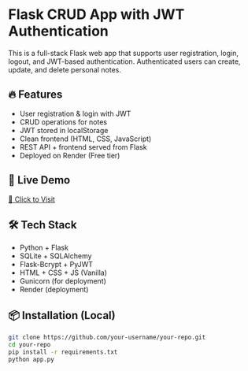 # Flask CRUD App with JWT Authentication

This is a full-stack Flask web app that supports user registration, login, logout, and JWT-based authentication. Authenticated users can create, update, and delete personal notes.

## 🔥 Features

- User registration & login with JWT
- CRUD operations for notes
- JWT stored in localStorage
- Clean frontend (HTML, CSS, JavaScript)
- REST API + frontend served from Flask
- Deployed on Render (Free tier)

## 🚀 Live Demo

[🔗 Click to Visit](https://your-render-app-url.onrender.com)

## 🛠️ Tech Stack

- Python + Flask
- SQLite + SQLAlchemy
- Flask-Bcrypt + PyJWT
- HTML + CSS + JS (Vanilla)
- Gunicorn (for deployment)
- Render (deployment)

## 📦 Installation (Local)

```bash
git clone https://github.com/your-username/your-repo.git
cd your-repo
pip install -r requirements.txt
python app.py
